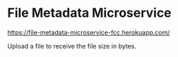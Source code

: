 File Metadata Microservice
==========================

https://file-metadata-microservice-fcc.herokuapp.com/

Upload a file to receive the file size in bytes.